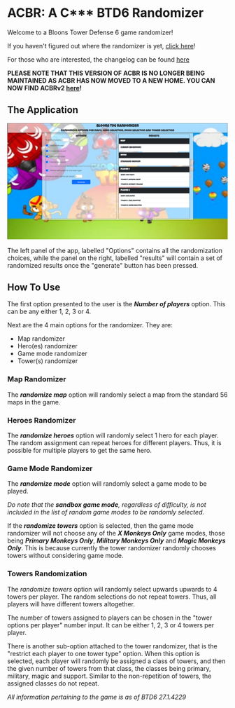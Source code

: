 # ACBR: A C*** BTD6 Randomizer

Welcome to a Bloons Tower Defense 6 game randomizer!

If you haven't figured out where the randomizer is yet, [click here](https://maquarocket.github.io/btd6randomizer/ "whysnakes and maquarocket present ACBR: A C*** BTD6 Randomizer")!

For those who are interested, the changelog can be found [here](./CHANGELOG.md)

**PLEASE NOTE THAT THIS VERSION OF ACBR IS NO LONGER BEING MAINTAINED AS ACBR HAS NOW MOVED TO A NEW HOME. YOU CAN NOW FIND ACBRv2 [here](https://whysnakes.github.io/btd6randomizerv2/ "whysnakes and maquarocket present ACBR: A C*** BTD6 Randomizer")!**

## The Application

![Image of the Bloons Tower Defense 6 Randomizer with generated results for 2 players, a random map, game mode and heroes and 2 towers for each player](./docs/app_screenshot.png?raw=true "App Screenshot")

The left panel of the app, labelled "Options" contains all the randomization choices, while the panel on the right, labelled "results" will contain a set of randomized results once the "generate" button has been pressed.

## How To Use

The first option presented to the user is the **_Number of players_** option. This can be any either 1, 2, 3 or 4.

Next are the 4 main options for the randomizer. They are:
- Map randomizer
- Hero(es) randomizer
- Game mode randomizer
- Tower(s) randomizer

### Map Randomizer

The **_randomize map_** option will randomly select a map from the standard 56 maps in the game.

### Heroes Randomizer

The **_randomize heroes_** option will randomly select 1 hero for each player. The random assignment can repeat heroes for different players. Thus, it is possible for multiple players to get the same hero.

### Game Mode Randomizer

The **_randomize mode_** option will randomly select a game mode to be played.

_Do note that the **sandbox game mode**, regardless of difficulty, is not included in the list of random game modes to be randomly selected._

If the **_randomize towers_** option is selected, then the game mode randomizer will not choose any of the **_X Monkeys Only_** game modes, those being **_Primary Monkeys Only_**, **_Military Monkeys Only_** and **_Magic Monkeys Only_**. This is because currently the tower randomizer randomly chooses towers without considering game mode.

### Towers Randomization

The _randomize towers_ option will randomly select upwards upwards to 4 towers per player. The random selections do not repeat towers. Thus, all players will have different towers altogether.

The number of towers assigned to players can be chosen in the "tower options per player" number input. It can be either 1, 2, 3 or 4 towers per player.

There is another sub-option attached to the tower randomizer, that is the "restrict each player to one tower type" option. When this option is selected, each player will randomly be assigned a class of towers, and then the given number of towers from that class, the classes being primary, military, magic and support. Similar to the non-repetition of towers, the assigned classes do not repeat.



_All information pertaining to the game is as of BTD6 27.1.4229_
